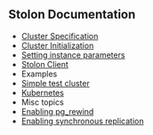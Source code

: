 ## Stolon Documentation

* [Cluster Specification](cluster_spec.md)
* [Cluster Initialization](initialization.md)
* [Setting instance parameters](postgres_parameters.md)
* [Stolon Client](stolonctl.md)
* Examples
 * [Simple test cluster](simplecluster.md)
 * [Kubernetes](../examples/kubernetes/README.md)
* Misc topics
 * [Enabling pg_rewind](pg_rewind.md)
 * [Enabling synchronous replication](syncrepl.md)
